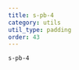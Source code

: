 ```yaml
---
title: s-pb-4
category: utils
util_type: padding
order: 43
---
```

<div class="s-pb-4">
  <code>s-pb-4</code>
</div>